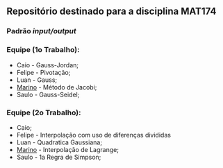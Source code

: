 Repositório destinado para a disciplina MAT174
---------------

### Padrão _input/output_


### Equipe (1o Trabalho):

- Caio - Gauss-Jordan;
- Felipe - Pivotação;
- Luan - Gauss;
- [Marino](mailto:intmarinoreturn0@gmail.com) - Método de Jacobi;
- Saulo - Gauss-Seidel;


### Equipe (2o Trabalho):

- Caio;
- Felipe - Interpolação com uso de diferenças divididas
- Luan - Quadratica Gaussiana;
- [Marino](mailto:intmarinoreturn0@gmail.com) - Interpolação de Lagrange;
- Saulo - 1a Regra de Simpson;
